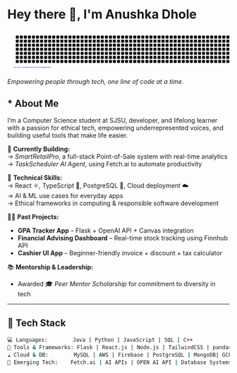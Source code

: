 # Hey there 👋, I'm Anushka Dhole

![gitartwork](https://github.com/anushkadhole/gitname/blob/main/gitartwork.svg?raw=true)

*Empowering people through tech, one line of code at a time.*

## * About Me
I’m a Computer Science student at SJSU, developer, and lifelong learner with a passion for ethical tech, empowering underrepresented voices, and building useful tools that make life easier.

🔭 **Currently Building:**  
→ *SmartRetailPro*, a full-stack Point-of-Sale system with real-time analytics  
→ *TaskScheduler AI Agent*, using Fetch.ai to automate productivity

🌱 **Technical Skills:**  
→ React ⚛️, TypeScript 🧩, PostgreSQL 🐘, Cloud deployment ☁️  
→ AI & ML use cases for everyday apps  
→ Ethical frameworks in computing & responsible software development

👩‍💻 **Past Projects:**  
- **GPA Tracker App** – Flask + OpenAI API + Canvas integration  
- **Financial Advising Dashboard** – Real-time stock tracking using Finnhub API  
- **Cashier UI App** – Beginner-friendly invoice + discount + tax calculator  

📚 **Mentorship & Leadership:**    
- Awarded 🎓 *Peer Mentor Scholarship* for commitment to diversity in tech  

---

## 🚀 Tech Stack

```bash
💻 Languages:        Java | Python | JavaScript | SQL | C++
🧰 Tools & Frameworks: Flask | React.js | Node.js | TailwindCSS | pandas | Git| TypeScript
☁️ Cloud & DB:        MySQL | AWS | Firebase | PostgreSQL | MongoDB| GCP
🤖 Emerging Tech:    Fetch.ai | AI APIs | OPEN AI API | Database Systems
